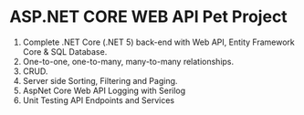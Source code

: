 # ASP.NET CORE WEB API Pet Project
1. Complete .NET Core (.NET 5) back-end with Web API, Entity Framework Core & SQL Database.
2. One-to-one, one-to-many, many-to-many relationships.
3. CRUD.
4. Server side Sorting, Filtering and Paging.
5. AspNet Core Web API Logging with Serilog
6. Unit Testing API Endpoints and Services
